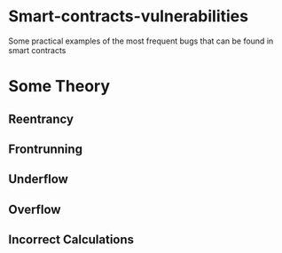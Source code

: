 # Smart-contracts-vulnerabilities

Some practical examples of the most frequent bugs that can be found in smart contracts

# Some Theory

## Reentrancy


## Frontrunning


## Underflow


## Overflow


## Incorrect Calculations

